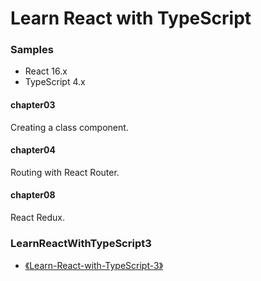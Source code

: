 # Learn React with TypeScript

### Samples

- React 16.x
- TypeScript 4.x

#### chapter03

Creating a class component.

#### chapter04

Routing with React Router.

#### chapter08

React Redux.

### LearnReactWithTypeScript3

- [《Learn-React-with-TypeScript-3》](https://github.com/PacktPublishing/Learn-React-with-TypeScript-3)
